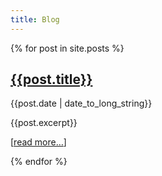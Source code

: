 ```yaml
---
title: Blog
---
```


{% for post in site.posts %}

[{{post.title}}]({{post.url}})
------------------------------

<p id="post-date">{{post.date | date_to_long_string}}</p>

{{post.excerpt}}

[[read more…]({{post.url}})]

{% endfor %}

